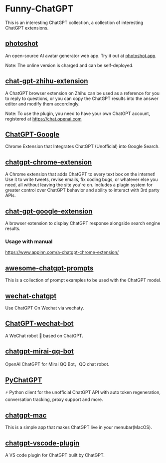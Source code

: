 # Funny-ChatGPT

This is an interesting ChatGPT collection, a collection of interesting ChatGPT extensions.


## [photoshot](https://github.com/shinework/photoshot)

An open-source AI avatar generator web app. Try it out at [photoshot.app](https://photoshot.app/).

Note: The online version is charged and can be self-deployed.


## [chat-gpt-zhihu-extension](https://github.com/no13bus/chat-gpt-zhihu-extension)

A ChatGPT browser extension on Zhihu can be used as a reference for you to reply to questions, or you can copy the ChatGPT results into the answer editor and modify them accordingly.

Note: To use the plugin, you need to have your own ChatGPT account, registered at https://chat.openai.com


## [ChatGPT-Google](https://github.com/ZohaibAhmed/ChatGPT-Google)

Chrome Extension that Integrates ChatGPT (Unofficial) into Google Search.


## [chatgpt-chrome-extension](https://github.com/gragland/chatgpt-chrome-extension)

A Chrome extension that adds ChatGPT to every text box on the internet! Use it to write tweets, revise emails, fix coding bugs, or whatever else you need, all without leaving the site you're on. Includes a plugin system for greater control over ChatGPT behavior and ability to interact with 3rd party APIs.


## [chat-gpt-google-extension](https://github.com/wong2/chat-gpt-google-extension)

A browser extension to display ChatGPT response alongside search engine results.


### Usage with manual

https://www.appinn.com/a-chatgpt-chrome-extension/


## [awesome-chatgpt-prompts](https://github.com/f/awesome-chatgpt-prompts)

This is a collection of prompt examples to be used with the ChatGPT model.


## [wechat-chatgpt](https://github.com/fuergaosi233/wechat-chatgpt)

Use ChatGPT On Wechat via wechaty.


## [ChatGPT-wechat-bot](https://github.com/AutumnWhj/ChatGPT-wechat-bot)

A WeChat robot 🤖 based on ChatGPT.


## [chatgpt-mirai-qq-bot](https://github.com/lss233/chatgpt-mirai-qq-bot)

OpenAI ChatGPT for Mirai QQ Bot，QQ chat robot.


## [PyChatGPT](https://github.com/rawandahmad698/PyChatGPT)

⚡️ Python client for the unofficial ChatGPT API with auto token regeneration, conversation tracking, proxy support and more.


## [chatgpt-mac](https://github.com/vincelwt/chatgpt-mac)

This is a simple app that makes ChatGPT live in your menubar(MacOS).


## [chatgpt-vscode-plugin](https://github.com/barnesoir/chatgpt-vscode-plugin)

A VS code plugin for ChatGPT built by ChatGPT.
